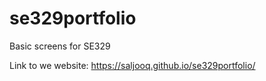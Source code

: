 # se329portfolio
Basic screens for SE329


Link to we website: https://saljooq.github.io/se329portfolio/
